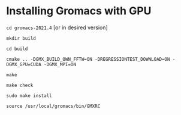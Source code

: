 # Installing Gromacs with GPU

`cd gromacs-2021.4` [or in desired version]

`mkdir build`

`cd build`

`cmake .. -DGMX_BUILD_OWN_FFTW=ON -DREGRESSIONTEST_DOWNLOAD=ON -DGMX_GPU=CUDA -DGMX_MPI=ON`

`make`

`make check`

`sudo make install`

`source /usr/local/gromacs/bin/GMXRC`
